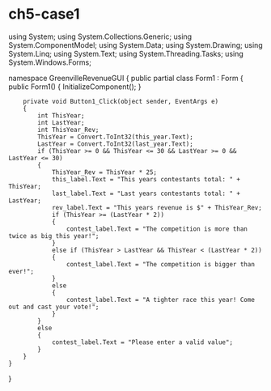 # ch5-case1
using System;
using System.Collections.Generic;
using System.ComponentModel;
using System.Data;
using System.Drawing;
using System.Linq;
using System.Text;
using System.Threading.Tasks;
using System.Windows.Forms;

namespace GreenvilleRevenueGUI
{
    public partial class Form1 : Form
    {
        public Form1()
        {
            InitializeComponent();
        }

        private void Button1_Click(object sender, EventArgs e)
        {
            int ThisYear;
            int LastYear;
            int ThisYear_Rev;
            ThisYear = Convert.ToInt32(this_year.Text);
            LastYear = Convert.ToInt32(last_year.Text);
            if (ThisYear >= 0 && ThisYear <= 30 && LastYear >= 0 && LastYear <= 30)
            {
                ThisYear_Rev = ThisYear * 25;
                this_label.Text = "This years contestants total: " + ThisYear;
                last_label.Text = "Last years contestants total: " + LastYear;
                rev_label.Text = "This years revenue is $" + ThisYear_Rev;
                if (ThisYear >= (LastYear * 2))
                {
                    contest_label.Text = "The competition is more than twice as big this year!";
                }
                else if (ThisYear > LastYear && ThisYear < (LastYear * 2))
                {
                    contest_label.Text = "The competition is bigger than ever!";
                }
                else
                {
                    contest_label.Text = "A tighter race this year! Come out and cast your vote!";
                }
            }
            else
            {
                contest_label.Text = "Please enter a valid value";
            }
        }
    }
}
